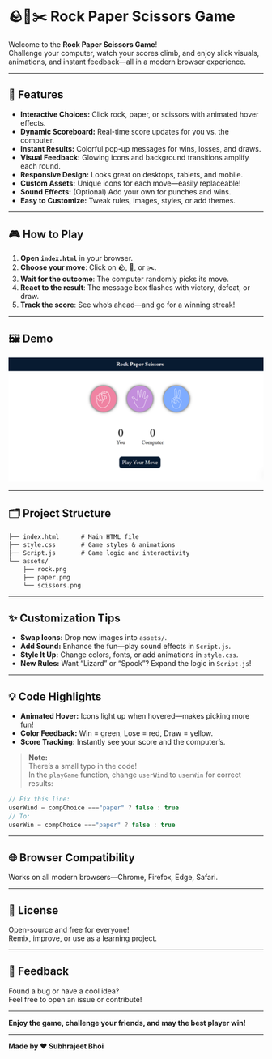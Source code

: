 # 🪨📄✂️ Rock Paper Scissors Game

Welcome to the **Rock Paper Scissors Game**!  
Challenge your computer, watch your scores climb, and enjoy slick visuals, animations, and instant feedback—all in a modern browser experience.

---

## 🚀 Features

- **Interactive Choices:** Click rock, paper, or scissors with animated hover effects.
- **Dynamic Scoreboard:** Real-time score updates for you vs. the computer.
- **Instant Results:** Colorful pop-up messages for wins, losses, and draws.
- **Visual Feedback:** Glowing icons and background transitions amplify each round.
- **Responsive Design:** Looks great on desktops, tablets, and mobile.
- **Custom Assets:** Unique icons for each move—easily replaceable!
- **Sound Effects:** (Optional) Add your own for punches and wins.
- **Easy to Customize:** Tweak rules, images, styles, or add themes.

---

## 🎮 How to Play

1. **Open `index.html`** in your browser.
2. **Choose your move**: Click on 🪨, 📄, or ✂️.
3. **Wait for the outcome**: The computer randomly picks its move.
4. **React to the result**: The message box flashes with victory, defeat, or draw.
5. **Track the score**: See who’s ahead—and go for a winning streak!

---

## 🖼️ Demo

![Screenshot of Rock Paper Scissors Game](assets/Demo.png)  

---

## 🗂️ Project Structure

```
├── index.html      # Main HTML file
├── style.css       # Game styles & animations
├── Script.js       # Game logic and interactivity
└── assets/
    ├── rock.png
    ├── paper.png
    └── scissors.png
```

---

## ✨ Customization Tips

- **Swap Icons:** Drop new images into `assets/`.
- **Add Sound:** Enhance the fun—play sound effects in `Script.js`.
- **Style It Up:** Change colors, fonts, or add animations in `style.css`.
- **New Rules:** Want “Lizard” or “Spock”? Expand the logic in `Script.js`!

---

## 💡 Code Highlights

- **Animated Hover:** Icons light up when hovered—makes picking more fun!
- **Color Feedback:** Win = green, Lose = red, Draw = yellow.
- **Score Tracking:** Instantly see your score and the computer’s.

> **Note:**  
> There’s a small typo in the code!  
> In the `playGame` function, change `userWind` to `userWin` for correct results:

```js
// Fix this line:
userWind = compChoice ==="paper" ? false : true
// To:
userWin = compChoice ==="paper" ? false : true
```

---

## 🌐 Browser Compatibility

Works on all modern browsers—Chrome, Firefox, Edge, Safari.

---

## 📜 License

Open-source and free for everyone!  
Remix, improve, or use as a learning project.

---

## 💬 Feedback

Found a bug or have a cool idea?  
Feel free to open an issue or contribute!

---

**Enjoy the game, challenge your friends, and may the best player win!**

---

**Made by ❤️ Subhrajeet Bhoi**
